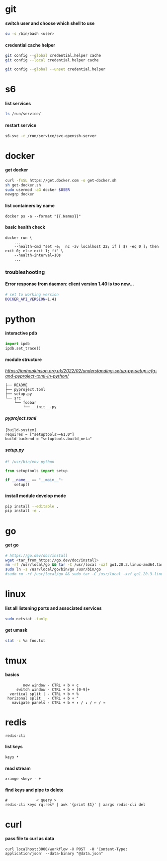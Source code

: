 # git
#### switch user and choose which shell to use
```bash
su -s /bin/bash <user>
```
#### credential cache helper
```bash
git config --global credential.helper cache
git config --local credential.helper cache

git config --global --unset credential.helper
```

# s6
#### list services
```bash
ls /run/service/
```
#### restart service
```bash
s6-svc -r /run/service/svc-openssh-server
```

# docker
#### get docker
```bash
curl -fsSL https://get.docker.com -o get-docker.sh
sh get-docker.sh
sudo usermod -aG docker $USER
newgrp docker
```
#### list containers by name
```shell
docker ps -a --format "{{.Names}}"
```
#### basic health check 
```shell
docker run \
    ...
    --health-cmd "set -e;  nc -zv localhost 22; if [ $? -eq 0 ]; then exit 0; else exit 1; fi" \
    --health-interval=10s 
    ...
```
### troubleshooting
#### Error response from daemon: client version 1.40 is too new...
```bash
# set to working version
DOCKER_API_VERSION=1.41
```

# python
#### interactive pdb
```python
import ipdb
ipdb.set_trace()
```
#### module structure
_https://ianhopkinson.org.uk/2022/02/understanding-setup-py-setup-cfg-and-pyproject-toml-in-python/_
```
├── README
├── pyproject.toml
├── setup.py
└── src
    └── foobar
        └── __init__.py
```
##### pyproject.toml
```
[build-system]
requires = ["setuptools>=61.0"]
build-backend = "setuptools.build_meta"
```
##### setup.py
```python
#! /usr/bin/env python

from setuptools import setup

if __name__ == "__main__":
    setup()
```
#### install module develop mode
```bash
pip install --editable .
pip install -e .
```

# go
#### get go
```bash
# https://go.dev/doc/install
wget <tar_from_https://go.dev/doc/install>
rm -rf /usr/local/go && tar -C /usr/local -xzf go1.20.3.linux-amd64.tar.gz
sudo ln -s /usr/local/go/bin/go /usr/bin/go
#sudo rm -rf /usr/local/go && sudo tar -C /usr/local -xzf go1.20.3.linux-amd64.tar.gz
```

# linux
#### list all listening ports and associated services
```bash
sudo netstat -tunlp
```
#### get umask
```bash
stat -c %a foo.txt
```

# tmux
#### basics
```
        new window - CTRL + b + c
     switch window - CTRL + b + [0-9]+
  vertical split | - CTRL + b + %
 horizonal split _ - CTRL + b + "
   navigate panels - CTRL + b + ↑ / ↓ / ← / →
```

# redis
```
redis-cli
```
#### list keys
```
keys * 
```
#### read stream
```
xrange <key> - + 
```
#### find keys and pipe to delete
```
#             < query >
redis-cli keys rq:res* | awk '{print $1}' | xargs redis-cli del
```

# curl
#### pass file to curl as data
```
curl localhost:3000/workflow -X POST  -H 'Content-Type: application/json' --data-binary "@data.json"
```
